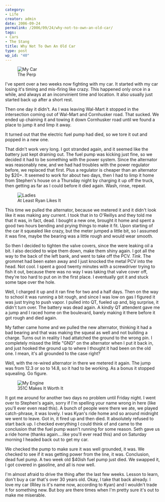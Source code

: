 ```yaml
---
category:
- Life
creator: admin
date: 2006-09-24
permalink: /2006/09/24/why-not-to-own-an-old-car/
tags:
- Cars
- The Stang
title: Why Not To Own An Old Car
type: post
wp_id: "40"
---
```


<figure>
  <img src="https://static.velvetcache.org/pages/2006/09/24/why-not-to-own-an-old-car/car2.jpg" alt="My Car" />
  <figcaption>The Perp</figcaption>
</figure>

I've spent over a two weeks now fighting with my car.  It started with my car losing it's timing and mis-firing like crazy.  This happened only once in a while, and always at an inconvinient time and location.  It also usually just started back up after a short rest.

Then one day it didn't.  As I was leaving Wal-Mart it stopped in the intersection coming out of Wal-Mart and Cornhusker road.  That sucked.  We ended up chaining it and towing it down Cornhusker road until we found a place to jump it and limp it away.

It turned out that the electric fuel pump had died, so we tore it out and popped in a new one.

That didn't work very long. I got stranded again, and it seemed like the battery just kept draining out.  The fuel pump was kicking just fine, so we decided it had to be something with the power system. Since the alternator was reasonably new, and we had had troubles with the power regulator before, we replaced that first. Plus a regulator is cheaper than an alternator by $20+. It seemed to work for about two days, then I had to limp it home from Stephen's house on a Thursday night by charging it up off the truck, then getting as far as I could before it died again.  Wash, rinse, repeat.

<figure>
  <img src="https://static.velvetcache.org/pages/2006/09/24/why-not-to-own-an-old-car/car1.jpg" alt="Ladies" />
  <figcaption>At Least Ryan Likes It</figcaption>
</figure>

This time we pulled the alternator, because we metered it and it didn't look like it was making any current.  I took that in to O'Reillys and they told me that it was, in fact, dead.  I bought a new one, brought it home and spent a good two hours bending and prying things to make it fit.  Upon starting of the car it squealed like crazy, but the meter jumped a little bit, so I assumed it was fine, maybe the bearing was a little rough and would wear smooth.

So then I decided to tighten the valve covers, since the were leaking oil a bit.  I also decided to wipe them down, make them shiny again.  I got all the way to the back of the left bank, and went to take off the PCV.  *Tink*. The grommet had been eaten away and I just knocked the metal PCV into the head.  Not cool.  I spent a good twenty minutes with a screwdriver trying to fish it out, because there was no way I was taking that valve cover off, they're too hard to put on in the first place.  I eventually got it and stuck some tape over the hole.

Well, I charged it up and it ran fine for two and a half days.  Then on the way to school it was running a bit rough, and since I was low on gas I figured it was just trying to push vapor.   I pulled into QT, fueled up and, big surprise, it didn't turn over.  The battery was dead again.  A kindly QT attendent gave me a jump and I raced home on the boulevard, barely making it there before it got rough and died again.

My father came home and we pulled the new alternator, thinking it had a bad bearing and that was making the squeal as well and not building a charge.  Turns out in reality I had attatched the ground to the wrong pin.  I completely missed the little "GND" on the alternator when I put it back in, and just hooked the ground up to where I thought it had been on the old one.  I mean, it's all grounded to the case right?

Well, with the re-wired alternator in there we metered it again.  The jump was from 12.3 or so to 14.8, so it had to be working.  As a bonus it stopped squealing.  Go figure.

<figure>
  <img src="https://static.velvetcache.org/pages/2006/09/24/why-not-to-own-an-old-car/car3.jpg" alt="My Engine" />
  <figcaption>351C Makes It Worth It</figcaption>
</figure>

It got me around for another two days no problem until Friday night.  I went over to Stephen's again, sorry if I'm spelling your name wrong in here (like you'll ever even read this).  A bunch of people were there we ate, we played catch-phrase, it was lovely.  I was Kyan's ride home and so around midnight we went to leave.  Got in, it fired up and then died.  It absolutely refused to start back up.  I checked everything I could think of and came to the conclusion that the fuel pump wasn't running for some reason.  Seth gave us a ride home (thanks again....like you'll ever read this) and on Saturday morning I headed back out to get my car.

We checked the pump to make sure it was well grounded, it was.  We checked to see if it was getting power from the line, it was.  Conclusion, dead fuel pump.  A two week old $40ish fuel pump just died.  We swapped it, I got covered in gasoline, and all is now well.

I'm almost afraid to drive the thing after the last few weeks.  Lesson to learn, don't buy a car that's over 30 years old.  Okay, I take that back already.  I love my car (Riley is it's name now, according to Kyan) and I wouldn't trade it for something new.  But boy are there times when I'm pretty sure it's out to make me miserable.
